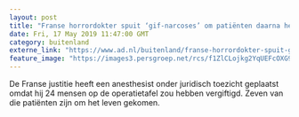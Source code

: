 ```yaml
---
layout: post
title: "Franse horrordokter spuit ‘gif-narcoses’ om patiënten daarna heldhaftig te redden"
date: Fri, 17 May 2019 11:47:00 GMT
category: buitenland
externe_link: "https://www.ad.nl/buitenland/franse-horrordokter-spuit-gif-narcoses-om-patienten-daarna-heldhaftig-te-redden~aef4c9f0/"
feature_image: "https://images3.persgroep.net/rcs/f1ZlCLojkg2YqUEFcOXG9_0A3fY/diocontent/148590587/_fitwidth/400/?appId=21791a8992982cd8da851550a453bd7f&quality=0.7"
---
```


De Franse justitie heeft een anesthesist onder juridisch toezicht geplaatst omdat hij 24 mensen op de operatietafel zou hebben vergiftigd. Zeven van die patiënten zijn om het leven gekomen.
